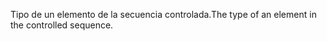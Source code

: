 <span data-ttu-id="9d52f-101">Tipo de un elemento de la secuencia controlada.</span><span class="sxs-lookup"><span data-stu-id="9d52f-101">The type of an element in the controlled sequence.</span></span>